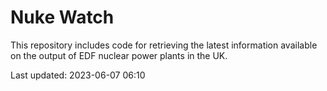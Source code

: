 # Nuke Watch

This repository includes code for retrieving the latest information available on the output of EDF nuclear power plants in the UK.

Last updated: 2023-06-07 06:10